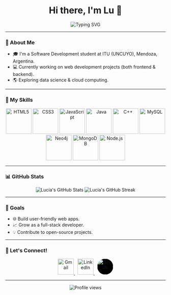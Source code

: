 <!-- README.md -->

<h1 align="center">Hi there, I'm Lu 👋</h1>

<p align="center">
  <img src="https://readme-typing-svg.demolab.com?font=Press+Start+2P&size=15&pause=1000&color=BB1AF7&center=true&vCenter=true&width=600&lines=Passionate+about+code;Lover+of+coffee%2C+music+%26+animals;Always+curious+%26+exploring+new+techs;Constantly+dissociating" alt="Typing SVG" />
</p>

---

### 🌱 About Me
- 🎓 I'm a Software Development student at ITU (UNCUYO), Mendoza, Argentina.
- 💻 Currently working on web development projects (both frontend & backend).
- 🌎 Exploring data science & cloud computing.

---

### 🚀 My Skills
<p align="center">
  <img width="80px" src="https://cdn.jsdelivr.net/gh/devicons/devicon/icons/html5/html5-original.svg" alt="HTML5"/>
  <img width="80px" src="https://cdn.jsdelivr.net/gh/devicons/devicon/icons/css3/css3-original.svg" alt="CSS3"/>
  <img width="80px" src="https://cdn.jsdelivr.net/gh/devicons/devicon/icons/javascript/javascript-original.svg" alt="JavaScript"/>
  <img width="80px" src="https://cdn.jsdelivr.net/gh/devicons/devicon/icons/java/java-original.svg" alt="Java"/>
  <img width="80px" src="https://cdn.jsdelivr.net/gh/devicons/devicon/icons/cplusplus/cplusplus-original.svg" alt="C++"/>
  <img width="80px" src="https://cdn.jsdelivr.net/gh/devicons/devicon/icons/mysql/mysql-original.svg" alt="MySQL"/>
  <img width="80px" src="https://cdn.jsdelivr.net/gh/devicons/devicon/icons/neo4j/neo4j-original.svg" alt="Neo4j"/>
  <img width="80px" src="https://cdn.jsdelivr.net/gh/devicons/devicon/icons/mongodb/mongodb-original.svg" alt="MongoDB"/>
  <img width="80px" src="https://cdn.jsdelivr.net/gh/devicons/devicon/icons/nodejs/nodejs-original.svg" alt="Node.js"/>
</p>


---

### 📊 GitHub Stats
<p align="center">
  <img src="https://github-readme-stats.vercel.app/api?username=lusalvi&show_icons=true&theme=radical" alt="Lucía's GitHub Stats"/>
  <img src="https://github-readme-streak-stats.herokuapp.com/?user=lusalvi&theme=radical" alt="Lucía's GitHub Streak"/>
</p>

---

### 🎯 Goals
- 🌐 Build user-friendly web apps.
- 📈 Grow as a full-stack developer.
- 💡 Contribute to open-source projects.

---

### 🎨 Let's Connect!

<p align="center">
  <a href="mailto:laysalvi@gmail.com" target="_blank">
    <img height="50" src="https://img.icons8.com/color/48/000000/gmail.png" alt="Gmail"/>
  </a>
  &nbsp;
  <a href="https://www.linkedin.com/in/lucia-yasmin-salvi/" target="_blank">
    <img height="50" src="https://img.icons8.com/color/48/000000/linkedin.png" alt="LinkedIn"/>
  </a>
  &nbsp;
  <a href="https://github.com/lusalvi" target="_blank">
    <img height="50" src="https://img.icons8.com/ios-filled/50/ffffff/github.png" alt="GitHub" style="background-color: #000000; border-radius: 50%;"/>
  </a>
</p>

---

<p align="center">
  <img src="https://komarev.com/ghpvc/?username=lusalvi&style=flat-square&color=4FC08D" alt="Profile views"/>
</p>

